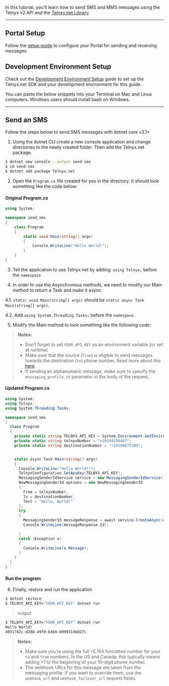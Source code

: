 In this tutorial, you’ll learn how to send SMS and MMS messages using the Telnyx
v2 API
and the [Telnxy.net Library](https://github.com/team-telnyx/telnyx-dotnet).

---

## Portal Setup

Follow the [setup guide](/docs/v2/messaging/quickstarts/portal-setup) to
configure your Portal for sending and receiving messages.

## Development Environment Setup

Check out the [Development Environment
Setup](/docs/v2/messaging/quickstarts/dev-env-setup?lang=.net) guide to set up
the Telnyx.net SDK and your development environment for this guide.

You can paste the below snippets into your Terminal on Mac and Linux computers.
Windows users should install bash on Windows.

---

## Send an SMS

Follow the steps below to send SMS messages with dotnet core v3.1+

1. Using the dotnet CLI create a new console application and change directories to the newly created folder.  Then add the Telnyx.net package.

```bash
$ dotnet new console --output send-sms
$ cd send-sms
$ dotnet add package Telnyx.net
```


2. Open the `Program.cs` file created for you in the directory. It should look something like the code below:

#### Original Program.cs

```csharp
using System;

namespace send_sms
{
    class Program
    {
        static void Main(string[] args)
        {
            Console.WriteLine("Hello World!");
        }
    }
}

```

3. Tell the application to use Telnyx.net by adding: `using Telnyx;` before the `namespace`

4. In order to use the Asynchronous methods, we need to modify our Main method to return a Task and make it async.

  4.1. `static void Main(string[] args)` should be `static async Task Main(string[] args)`.

  4.2. Add `using System.Threading.Tasks;` before the `namespace`.

5. Modify the Main method to look something like the following code:

> **Notes:**
> * Don’t forget to set `YOUR_API_KEY` as an environment variable (or set at runtime)
> * Make sure that the source (`from`) is eligible to send messages towards the destination (`to`) phone number. Read more about this [here](/docs/v2/messaging/features/traffic-type).
> * If sending an alphanumeric message, make sure to specify the `messaging_profile_id` parameter in the body of the request.

#### Updated Program.cs

```csharp
using System;
using Telnyx;
using System.Threading.Tasks;

namespace send_sms
{
  class Program
  {
    private static string TELNYX_API_KEY = System.Environment.GetEnvironmentVariable("TELNYX_API_KEY");
    private static string telnyxNumber = "+19194150467";
    private static string destinationNumber = "+19198675309";


    static async Task Main(string[] args)
    {
      Console.WriteLine("Hello World!");
      TelnyxConfiguration.SetApiKey(TELNYX_API_KEY);
      MessagingSenderIdService service = new MessagingSenderIdService();
      NewMessagingSenderId options = new NewMessagingSenderId
      {
        From = telnyxNumber,
        To = destinationNumber,
        Text = "Hello, World!"
      };
      try
      {
        MessagingSenderId messageResponse = await service.CreateAsync(options);
        Console.WriteLine(messageResponse.Id);

      }
      catch (Exception e)
      {
        Console.WriteLine(e.Message);
      }
    }
  }
}
```

#### Run the program

6. Finally, restore and run the application

```bash
$ dotnet restore
$ TELNYX_API_KEY="YOUR_API_KEY" dotnet run
```

> output

```bash
$ TELNYX_API_KEY="YOUR_API_KEY" dotnet run
Hello World!
4031742c-d288-49f0-b4b9-809931dbd27c
```

> **Notes:**
> * Make sure you’re using the full +E.164 formatted number for your `to` and
>   `from` numbers.
>   In the US and Canada, this typically means adding +1 to the beginning of your
>   10-digit phone number.
> * The webhook URLs for this message are taken from the messaging profile.
>   If you want to override them, use the `webhook_url` and
>   `webhook_failover_url` request fields.